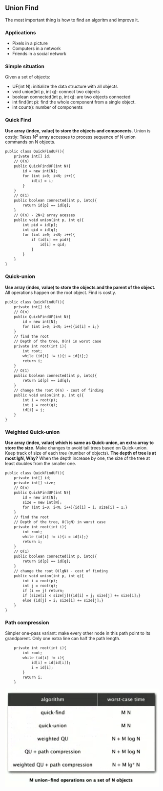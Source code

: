 ## Union Find
The most important thing is how to find an algoritm and improve it.

### Applications
- Pixels in a picture
- Computers in a network
- Friends in a social network

### Simple situation
Given a set of objects:
- UF(int N): initialize the data structure with all objects
- void union(int p, int q): connect two objects
- boolean connected(int p, int q): are two objects connected
- int find(int p): find the whole component from a single object.
- int count(): number of components

### Quick Find
**Use array (index, value) to store the objects and components.**
Union is costly: Takes N<sup>2</sup> array accesses to process sequence of N union commands on N objects.
```
public class QuickFindUF(){
    private int[] id;
    // O(n)
    public QuickFindUF(int N){
        id = new int[N];
        for (int i=0; i<N; i++){
            id[i] = i;
        }
    }
    // O(1)
    public boolean connected(int p, intq){
        return id[p] == id[q];
    }
    // O(n) - 2N+2 array acesses
    public void union(int p, int q){
        int pid = id[p];
        int qid = id[q];
        for (int i=0; i<N; i++){
            if (id[i] == pid){
                id[i] = qid;
            }
        }
    }
}
```

### Quick-union
**Use array (index, value) to store the objects and the parent of the object.**
All operations happen on the root object.
Find is costly.
```
public class QuickFindUF(){
    private int[] id;
    // O(n)
    public QuickFindUF(int N){
        id = new int[N];
        for (int i=0; i<N; i++){id[i] = i;}
    }
    // find the root 
    // Depth of the tree, O(n) in worst case
    private int root(int i){
        int root;
        while (id[i] != i){i = id[i];}
        return i;
    }
    // O(1)
    public boolean connected(int p, intq){
        return id[p] == id[q];
    }
    // change the root O(n) - cost of finding
    public void union(int p, int q){
        int i = root(p);
        int j = root(q);
        id[i] = j;
    }
}
```

### Weighted Quick-union
**Use array (index, value) which is same as Quick-union, an extra array to store the size.**
Make changes to avoid tall trees based on Quick-union.
Keep track of size of each tree (number of objects).
**The depth of tree is at most lgN, Why?**
When the depth increase by one, the size of the tree at least doubles from the smaller one.
```
public class QuickFindUF(){
    private int[] id;
    private int[] size;
    // O(n)
    public QuickFindUF(int N){
        id = new int[N];
        size = new int[N];
        for (int i=0; i<N; i++){id[i] = i; size[i] = 1;}
    }
    // find the root 
    // Depth of the tree, O(lgN) in worst case
    private int root(int i){
        int root;
        while (id[i] != i){i = id[i];}
        return i;
    }
    // O(1)
    public boolean connected(int p, intq){
        return id[p] == id[q];
    }
    // change the root O(lgN) - cost of finding
    public void union(int p, int q){
        int i = root(p);
        int j = root(q);
        if (i == j) return;
        if (size[i] < size[j]){id[i] = j; size[j] += size[i];}
        else {id[j] = i; size[i] += size[j];}
    }
}
```

### Path compression
Simpler one-pass variant: make every other node in this path point to its grandparent.
Only one extra line can half the path length.
```
    private int root(int i){
        int root;
        while (id[i] != i){
            id[i] = id[id[i]];
            i = id[i];
        }
        return i;
    }
```
![Time Cost](https://github.com/amore101/Leetcode/blob/master/Images/Union.png)
